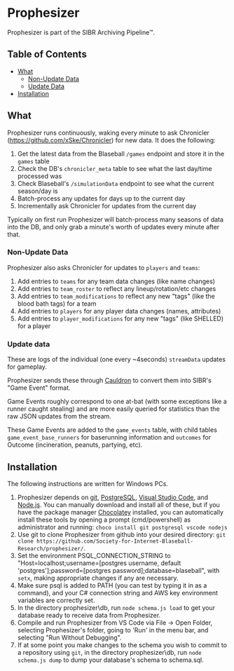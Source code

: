 # Prophesizer

Prophesizer is part of the SIBR Archiving Pipeline™.

## Table of Contents
  * [What](#what)
    * [Non-Update Data](#non-update-data)
    * [Update Data](#update-data)
  * [Installation](#installation)


## What

Prophesizer runs continuously, waking every minute to ask Chronicler (https://github.com/xSke/Chronicler) for new data.
It does the following:

1) Get the latest data from the Blaseball `/games` endpoint and store it in the `games` table
2) Check the DB's `chronicler_meta` table to see what the last day/time processed was
3) Check Blaseball's `/simulationData` endpoint to see what the current season/day is
4) Batch-process any updates for days up to the current day
5) Incrementally ask Chronicler for updates from the current day

Typically on first run Prophesizer will batch-process many seasons of data into the DB, and only grab a minute's worth of updates every minute after that.

### Non-Update Data

Prophesizer also asks Chronicler for updates to `players` and `teams`:

1) Add entries to `teams` for any team data changes (like name changes)
2) Add entries to `team_roster` to reflect any lineup/rotation/etc changes
3) Add entries to `team_modifications` to reflect any new "tags" (like the blood bath tags) for a team
4) Add entries to `players` for any player data changes (names, attributes)
5) Add entries to `player_modifications` for any new "tags" (like SHELLED) for a player

### Update data

These are logs of the individual (one every ~4seconds) `streamData` updates for gameplay.

Prophesizer sends these through [Cauldron](https://github.com/Society-for-Internet-Blaseball-Research/Cauldron) to convert them into SIBR's "Game Event" format.

Game Events roughly correspond to one at-bat (with some exceptions like a runner caught stealing) and are more easily queried for statistics than the raw JSON updates from the stream.

These Game Events are added to the `game_events` table, with child tables `game_event_base_runners` for baserunning information and `outcomes` for Outcome (incineration, peanuts, partying, etc).

## Installation

The following instructions are written for Windows PCs.

1. Prophesizer depends on [git](https://git-scm.com/), [PostgreSQL](https://www.postgresql.org/), [Visual Studio Code](https://code.visualstudio.com/), and [Node.js](https://nodejs.org/en/). You can manually download and install all of these, but if you have the package manager [Chocolatey](https://chocolatey.org/) installed, you can automatically install these tools by opening a prompt (cmd/powershell) as administrator and running: `choco install git postgresql vscode nodejs`
2. Use git to clone Prophesizer from github into your desired directory: `git clone https://github.com/Society-for-Internet-Blaseball-Research/prophesizer/`. 
3. Set the environment PSQL_CONNECTION_STRING to "Host=localhost;username=[postgres username, default 'postgres'];password=[postgres password];database=blaseball", with `setx`, making appropriate changes if any are necessary.
4. Make sure psql is added to PATH (you can test by typing it in as a command), and your C# connection string and AWS key environment variables are correctly set.
5. In the directory prophesizer\\db, run `node schema.js load` to get your database ready to receive data from Prophesizer.
6. Compile and run Prophesizer from VS Code via File -> Open Folder, selecting Prophesizer's folder, going to 'Run' in the menu bar, and selecting "Run Without Debugging".
7. If at some point you make changes to the schema you wish to commit to a repository using `git`, in the directory prophesizer\\db, run `node schema.js dump` to dump your database's schema to schema.sql.
